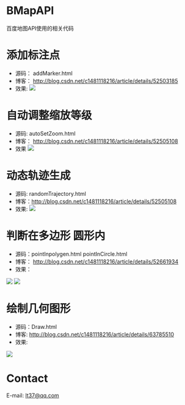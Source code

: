 # BMapAPI
百度地图API使用的相关代码

# 添加标注点
- 源码： addMarker.html
- 博客： http://blog.csdn.net/c1481118216/article/details/52503185
- 效果:
![](https://github.com/liaotuo/BMapAPI/blob/master/img/addMarker.png?raw=true)

# 自动调整缩放等级
- 源码: autoSetZoom.html
- 博客： http://blog.csdn.net/c1481118216/article/details/52505108
- 效果
![](https://github.com/liaotuo/BMapAPI/blob/master/img/autoSetZoom.png?raw=true)

# 动态轨迹生成
- 源码: randomTrajectory.html
- 博客：http://blog.csdn.net/c1481118216/article/details/52505108
- 效果:
![](https://github.com/liaotuo/BMapAPI/blob/master/img/randomTraject.png?raw=true)

# 判断在多边形 圆形内
- 源码：pointInpolygen.html pointInCircle.html
- 博客：
 http://blog.csdn.net/c1481118216/article/details/52661934
- 效果：

![](https://github.com/liaotuo/BMapAPI/blob/master/img/pointInCircle.png?raw=true)
![](https://github.com/liaotuo/BMapAPI/blob/master/img/pointInPolygen.png?raw=true)

# 绘制几何图形
- 源码：Draw.html
- 博客: http://blog.csdn.net/c1481118216/article/details/63785510
- 效果:

![](https://github.com/liaotuo/BMapAPI/blob/master/img/draw.png?raw=true)

# Contact
E-mail: lt37@qq.com